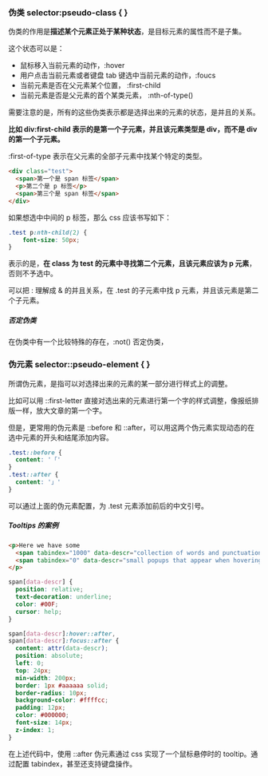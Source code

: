 

### 伪类 selector:pseudo-class {  }

伪类的作用是**描述某个元素正处于某种状态**，是目标元素的属性而不是子集。

这个状态可以是：

- 鼠标移入当前元素的动作，:hover
- 用户点击当前元素或者键盘 tab 键选中当前元素的动作，:foucs
- 当前元素是否在父元素某个位置， :first-child
- 当前元素是否是父元素的首个某类元素， :nth-of-type()

需要注意的是，所有的这些伪类表示都是选择出来的元素的状态，是并且的关系。

**比如 div:first-child 表示的是第一个子元素，并且该元素类型是 div，而不是 div 的第一个子元素。**

:first-of-type 表示在父元素的全部子元素中找某个特定的类型。

```html
<div class="test">
  <span>第一个是 span 标签</span>
  <p>第二个是 p 标签</p>
  <span>第三个是 span 标签</span>
</div>
```
如果想选中中间的 p 标签，那么 css 应该书写如下：
```css
.test p:nth-child(2) {
    font-size: 50px;
}
```
表示的是，**在 class 为 test 的元素中寻找第二个元素，且该元素应该为 p 元素**，否则不予选中。

可以把 : 理解成 & 的并且关系，在 .test 的子元素中找 p 元素，并且该元素是第二个子元素。

##### 否定伪类

在伪类中有一个比较特殊的存在，:not() 否定伪类，



### 伪元素 selector::pseudo-element {  }

所谓伪元素，是指可以对选择出来的元素的某一部分进行样式上的调整。

比如可以用 ::first-letter 直接对选出来的元素进行第一个字的样式调整，像报纸排版一样，放大文章的第一个字。

但是，更常用的伪元素是 ::before 和 ::after，可以用这两个伪元素实现动态的在选中元素的开头和结尾添加内容。

```css
.test::before {
  content: '「'
}
.test::after {
  content: '」'
}
```
可以通过上面的伪元素配置，为 .test 元素添加前后的中文引号。

##### Tooltips 的案例

```html
<p>Here we have some
  <span tabindex="1000" data-descr="collection of words and punctuation">text</span> with a few
  <span tabindex="0" data-descr="small popups that appear when hovering">tooltips</span>.
</p>
```

```css
span[data-descr] {
  position: relative;
  text-decoration: underline;
  color: #00F;
  cursor: help;
}

span[data-descr]:hover::after,
span[data-descr]:focus::after {
  content: attr(data-descr);
  position: absolute;
  left: 0;
  top: 24px;
  min-width: 200px;
  border: 1px #aaaaaa solid;
  border-radius: 10px;
  background-color: #ffffcc;
  padding: 12px;
  color: #000000;
  font-size: 14px;
  z-index: 1;
}
```

在上述代码中，使用 ::after 伪元素通过 css 实现了一个鼠标悬停时的 tooltip。通过配置 tabindex，甚至还支持键盘操作。
